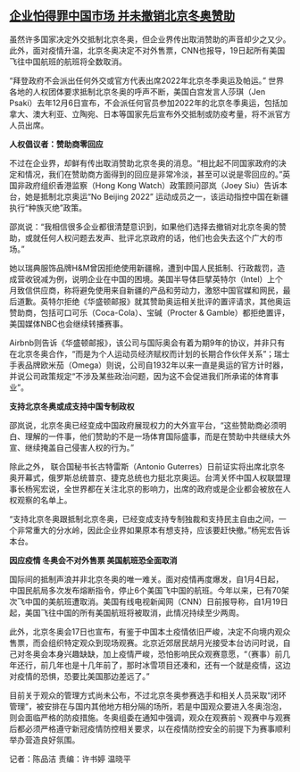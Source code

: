 <!--1642500569000-->
[企业怕得罪中国市场 并未撤销北京冬奥赞助](https://www.rfa.org/mandarin/yataibaodao/junshiwaijiao/cm1-01182022050907.html)
------

<p class="p1">虽然许多国家决定外交抵制北京冬奥，但企业界传出取消赞助的声音却少之又少。此外，面对疫情升温，北京冬奥决定不对外售票，<span class="s1">CNN</span>也报导，<span class="s1">19</span>日起所有美国飞往中国航班的航班将全数取消。</p><p class="p1"><span class="s1">“</span>拜登政府不会派出任何外交或官方代表出席<span class="s1">2022</span>年北京冬季奥运及帕运。<span class="s1">” </span>世界各地的人权团体要求抵制北京冬奥的呼声不断，美国白宫发言人莎琪（<span class="s1">Jen Psaki</span>）去年<span class="s1">12</span>月<span class="s1">6</span>日宣布，不会派任何官员参加<span class="s1">2022</span>年的北京冬季奥运，包括加拿大、澳大利亚、立陶宛、日本等国家先后宣布外交抵制或防疫考量，将不派官方人员出席。</p><p class="p1"><strong>人权倡议者：赞助商零回应</strong></p><p class="p1">不过在企业界，却鲜有传出取消赞助北京冬奥的消息。<span class="s1">“</span>相比起不同国家政府的决定和情况，我们在赞助商方面得到的回应是非常冷淡，甚至可以说是零回应的。<span class="s1">”</span>英国非政府组织香港监察（<span class="s1">Hong Kong Watch</span>）政策顾问邵岚（<span class="s1">Joey Siu</span>）告诉本台，她是抵制北京奥运<span class="s1">“No Beijing 2022” </span>运动成员之一，该运动指控中国在新疆执行<span class="s1">“</span>种族灭绝<span class="s1">”</span>政策。</p><p class="p1">邵岚说：<span class="s1">“</span>我相信很多企业都很清楚意识到，如果他们选择去撤销对北京冬奥的赞助，或就任何人权问题去发声、批评北京政府的话，他们也会失去这个广大的市场。<span class="s1">”</span></p><p class="p1">她以瑞典服饰品牌<span class="s1">H&amp;M</span>曾因拒绝使用新疆棉，遭到中国人民抵制、行政裁罚，造成营收锐减为例，说明企业在中国的困境。美国半导体巨擘英特尔（<span class="s1">Intel</span>）上个月致信供应商，称将避免使用来自新疆的产品和劳动力，激怒中国官媒和网民，最后道歉。英特尔拒绝《华盛顿邮报》就其赞助奥运相关批评的置评请求，其他奥运赞助商，包括可口可乐（<span class="s1">Coca-Cola</span>）、宝碱（<span class="s1">Procter &amp; Gamble</span>）都拒绝置评，美国媒体<span class="s1">NBC</span>也会继续转播赛事。</p><p class="p1"><span class="s1">Airbnb</span>则告诉《华盛顿邮报》，该公司与国际奥会有着为期<span class="s1">9</span>年的协议，并非只有在北京冬奥合作，<span class="s1">“</span>而是为个人运动员经济赋权而计划的长期合作伙伴关系<span class="s1">”</span>；瑞士手表品牌欧米茄（<span class="s1">Omega</span>）则说，公司自<span class="s1">1932</span>年以来一直是奥运的官方计时器，并说公司政策规定<span class="s1">“</span>不涉及某些政治问题，因为这不会促进我们所承诺的体育事业<span class="s1">”</span>。</p><p class="p1"><strong>支持北京冬奥或成支持中国专制政权</strong></p><p class="p1">邵岚说，北京冬奥已经变成中国政府展现权力的大外宣平台，<span class="s1">“</span>这些赞助商必须明白、理解的一件事，他们赞助的不是一场体育国际盛事，而是在赞助中共继续大外宣、继续掩盖自己侵害人权的行为。<span class="s1">”</span></p><p class="p1">除此之外，<span class="s1"> </span>联合国秘书长古特雷斯（<span class="s1">Antonio Guterres</span>）日前证实将出席北京冬奥开幕式，俄罗斯总统普京、捷克总统也力挺北京奥运。台湾关怀中国人权联盟理事长杨宪宏说，全世界都在关注北京的影响力，出席的政府或是企业都会被放在人权观察的名单上。</p><p class="p1"><span class="s1">“</span>支持北京冬奥跟抵制北京冬奥，已经变成支持专制独裁和支持民主自由之间，一个非常重大的分水岭，因此企业界如果原本有想支持，应该要赶快撤。<span class="s1">”</span>杨宪宏告诉本台。</p><p class="p1"><strong>因应疫情<span class="s1"> </span>冬奥会不对外售票<span class="s1"> </span>美国航班恐全面取消</strong></p><p class="p1">国际间的抵制声浪并非北京冬奥的唯一难关。面对疫情再度爆发，自<span class="s1">1</span>月<span class="s1">4</span>日起，中国民航局多次发布熔断指令，停止<span class="s1">6</span>个美国飞中国的航班。今年以来，已有<span class="s1">70</span>架次飞中国的美航班遭取消。美国有线电视新闻网（<span class="s1">CNN</span>）日前报导称，自<span class="s1">1</span>月<span class="s1">19</span>日起，美国飞往中国的所有美国航班将被取消，此情况持续至少两周。</p><p class="p1">此外，北京冬奥会<span class="s1">17</span>日也宣布，有<span class="s2">鉴</span>于中国本土疫情依旧严峻，决定不向境内观众售票，而会组织特定观众到现场观赛。北京近郊居民胡月光接受本台访问时说，自己对冬奥会本身兴趣缺缺，加上疫情严峻，恐怕影响民众观赛意愿，<span class="s1">“</span>（赛事）前几年还行，前几年也是十几年前了，那时冰雪项目还凑和，还有一个就是疫情，这边对疫情的恐惧，恐要比美国那边差<span class="s2">远</span>了。<span class="s1">”</span></p><p class="p1">目前关于观众的管理方式尚未公布，不过北京冬奥参赛选手和相关人员采取<span class="s1">“</span>闭环管理<span class="s1">”</span>，被安排在与国内其他地方相分隔的场所，若是中国观众要进入冬奥泡泡，则会面临严格的防疫措施。冬奥组委在通知中强调，观众在观赛前丶观赛中与观赛后都必须严格遵守新冠疫情防控相关要求，以在疫情防控安全的前提下为赛事顺利举办营造良好氛围。</p><p class="p2"></p><p class="p1">记者：陈品洁<span class="s1"> </span>责编：许书婷<span class="s1"> </span>温晓平</p><p class="p2"></p>
